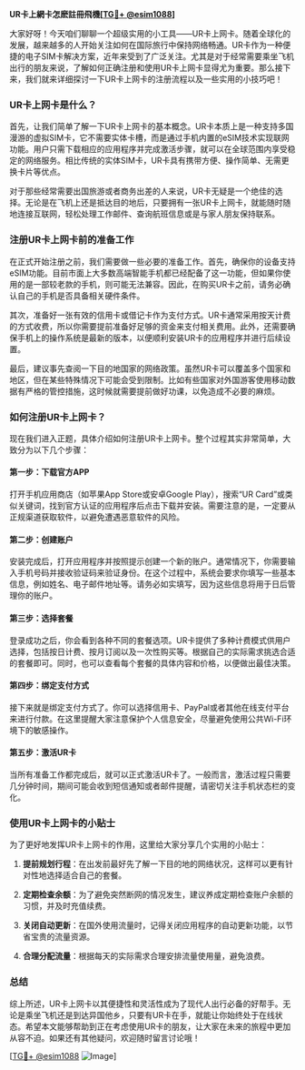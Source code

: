 **UR卡上網卡怎麽註冊飛機[[TG💪+ @esim1088](https://t.me/s/esim1088)]**

大家好呀！今天咱们聊聊一个超级实用的小工具——UR卡上网卡。随着全球化的发展，越来越多的人开始关注如何在国际旅行中保持网络畅通。UR卡作为一种便捷的电子SIM卡解决方案，近年来受到了广泛关注。尤其是对于经常需要乘坐飞机出行的朋友来说，了解如何正确注册和使用UR卡上网卡显得尤为重要。那么接下来，我们就来详细探讨一下UR卡上网卡的注册流程以及一些实用的小技巧吧！

### UR卡上网卡是什么？

首先，让我们简单了解一下UR卡上网卡的基本概念。UR卡本质上是一种支持多国漫游的虚拟SIM卡，它不需要实体卡槽，而是通过手机内置的eSIM技术实现联网功能。用户只需下载相应的应用程序并完成激活步骤，就可以在全球范围内享受稳定的网络服务。相比传统的实体SIM卡，UR卡具有携带方便、操作简单、无需更换卡片等优点。

对于那些经常需要出国旅游或者商务出差的人来说，UR卡无疑是一个绝佳的选择。无论是在飞机上还是抵达目的地后，只要拥有一张UR卡上网卡，就能随时随地连接互联网，轻松处理工作邮件、查询航班信息或是与家人朋友保持联系。

### 注册UR卡上网卡前的准备工作

在正式开始注册之前，我们需要做一些必要的准备工作。首先，确保你的设备支持eSIM功能。目前市面上大多数高端智能手机都已经配备了这一功能，但如果你使用的是一部较老款的手机，则可能无法兼容。因此，在购买UR卡之前，请务必确认自己的手机是否具备相关硬件条件。

其次，准备好一张有效的信用卡或借记卡作为支付方式。UR卡通常采用按天计费的方式收费，所以你需要提前准备好足够的资金来支付相关费用。此外，还需要确保手机上的操作系统是最新的版本，以便顺利安装UR卡的应用程序并进行后续设置。

最后，建议事先查阅一下目的地国家的网络政策。虽然UR卡可以覆盖多个国家和地区，但在某些特殊情况下可能会受到限制。比如有些国家对外国游客使用移动数据有严格的管控措施，这时候就需要提前做好功课，以免造成不必要的麻烦。

### 如何注册UR卡上网卡？

现在我们进入正题，具体介绍如何注册UR卡上网卡。整个过程其实非常简单，大致分为以下几个步骤：

#### 第一步：下载官方APP

打开手机应用商店（如苹果App Store或安卓Google Play），搜索“UR Card”或类似关键词，找到官方认证的应用程序后点击下载并安装。需要注意的是，一定要从正规渠道获取软件，以避免遭遇恶意软件的风险。

#### 第二步：创建账户

安装完成后，打开应用程序并按照提示创建一个新的账户。通常情况下，你需要输入手机号码并接收验证码来验证身份。在这个过程中，系统会要求你填写一些基本信息，例如姓名、电子邮件地址等。请务必如实填写，因为这些信息将用于日后管理你的账户。

#### 第三步：选择套餐

登录成功之后，你会看到各种不同的套餐选项。UR卡提供了多种计费模式供用户选择，包括按日计费、按月订阅以及一次性购买等。根据自己的实际需求挑选合适的套餐即可。同时，也可以查看每个套餐的具体内容和价格，以便做出最佳决策。

#### 第四步：绑定支付方式

接下来就是绑定支付方式了。你可以选择信用卡、PayPal或者其他在线支付平台来进行付款。在这里提醒大家注意保护个人信息安全，尽量避免使用公共Wi-Fi环境下的敏感操作。

#### 第五步：激活UR卡

当所有准备工作都完成后，就可以正式激活UR卡了。一般而言，激活过程只需要几分钟时间，期间可能会收到短信通知或者邮件提醒，请密切关注手机状态栏的变化。

### 使用UR卡上网卡的小贴士

为了更好地发挥UR卡上网卡的作用，这里给大家分享几个实用的小贴士：

1. **提前规划行程**：在出发前最好先了解一下目的地的网络状况，这样可以更有针对性地选择适合自己的套餐。
   
2. **定期检查余额**：为了避免突然断网的情况发生，建议养成定期检查账户余额的习惯，并及时充值续费。

3. **关闭自动更新**：在国外使用流量时，记得关闭应用程序的自动更新功能，以节省宝贵的流量资源。

4. **合理分配流量**：根据每天的实际需求合理安排流量使用量，避免浪费。

### 总结

综上所述，UR卡上网卡以其便捷性和灵活性成为了现代人出行必备的好帮手。无论是乘坐飞机还是到达异国他乡，只要有UR卡在手，就能让你始终处于在线状态。希望本文能够帮助到正在考虑使用UR卡的朋友，让大家在未来的旅程中更加从容不迫。如果还有其他疑问，欢迎随时留言讨论哦！

[[TG💪+ @esim1088](https://t.me/s/esim1088) ![Image](https://i.postimg.cc/4NQfJmqS/Snipaste-2025-05-13-00-14-12.png)]